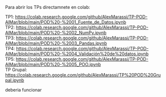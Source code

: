 Para abrir los TPs directamnete en colab:  
  
TP1: https://colab.research.google.com/github/AlexMarassi/TP-POD-AlMar/blob/main/POD%20-%2001_Fuente_de_Datos.ipynb  
TP2: https://colab.research.google.com/github/AlexMarassi/TP-POD-AlMar/blob/main/POD%20-%2002_NumPy.ipynb  
TP3: https://colab.research.google.com/github/AlexMarassi/TP-POD-AlMar/blob/main/POD%20-%2003_Pandas.ipynb  
TP4: https://colab.research.google.com/github/AlexMarassi/TP-POD-AlMar/blob/main/POD%20-%2004_Validación%20de%20datos.ipynb  
TP5: https://colab.research.google.com/github/AlexMarassi/TP-POD-AlMar/blob/main/POD%20-%2005_POO.ipynb  
TP Grupal: https://colab.research.google.com/github/AlexMarassi/TP%20POD%20Grupal.ipynb  
  
deberia funcionar  
